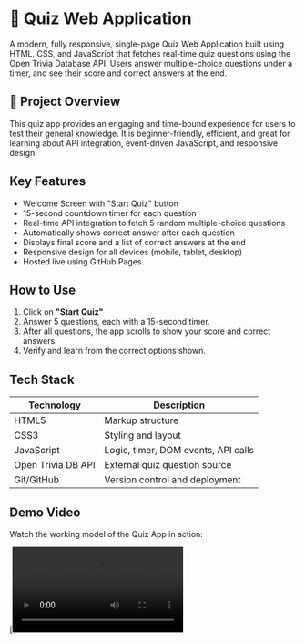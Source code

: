 # 🧠 Quiz Web Application

A modern, fully responsive, single-page Quiz Web Application built using HTML, CSS, and JavaScript that fetches real-time quiz questions using 
the Open Trivia Database API. Users answer multiple-choice questions under a timer, and see their score and correct answers at the end.



## 📌 Project Overview

This quiz app provides an engaging and time-bound experience for users to test their general knowledge. It is beginner-friendly, efficient, and
great for learning about API integration, event-driven JavaScript, and responsive design.



##  Key Features

-  Welcome Screen with "Start Quiz" button
-  15-second countdown timer for each question
-  Real-time API integration to fetch 5 random multiple-choice questions
-  Automatically shows correct answer after each question
-  Displays final score and a list of correct answers at the end
-  Responsive design for all devices (mobile, tablet, desktop)
-  Hosted live using GitHub Pages.


##  How to Use

1. Click on **"Start Quiz"**
2. Answer 5 questions, each with a 15-second timer.
3. After all questions, the app scrolls to show your score and correct answers.
4. Verify and learn from the correct options shown.



##  Tech Stack

| Technology | Description                          |
|------------|--------------------------------------|
| HTML5      | Markup structure                     |
| CSS3       | Styling and layout                   |
| JavaScript | Logic, timer, DOM events, API calls  |
| Open Trivia DB API | External quiz question source |
| Git/GitHub | Version control and deployment       |

##  Demo Video

Watch the working model of the Quiz App in action:

[![Watch Demo](C:\Quix_web\demo.mp4)


